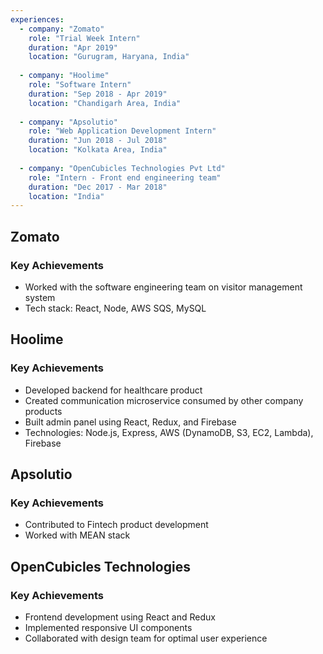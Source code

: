 ```yaml
---
experiences:
  - company: "Zomato"
    role: "Trial Week Intern"
    duration: "Apr 2019"
    location: "Gurugram, Haryana, India"
    
  - company: "Hoolime"
    role: "Software Intern"
    duration: "Sep 2018 - Apr 2019"
    location: "Chandigarh Area, India"
    
  - company: "Apsolutio"
    role: "Web Application Development Intern"
    duration: "Jun 2018 - Jul 2018"
    location: "Kolkata Area, India"
    
  - company: "OpenCubicles Technologies Pvt Ltd"
    role: "Intern - Front end engineering team"
    duration: "Dec 2017 - Mar 2018"
    location: "India"
---
```


## Zomato
### Key Achievements
- Worked with the software engineering team on visitor management system
- Tech stack: React, Node, AWS SQS, MySQL

## Hoolime
### Key Achievements
- Developed backend for healthcare product
- Created communication microservice consumed by other company products
- Built admin panel using React, Redux, and Firebase
- Technologies: Node.js, Express, AWS (DynamoDB, S3, EC2, Lambda), Firebase

## Apsolutio
### Key Achievements
- Contributed to Fintech product development
- Worked with MEAN stack

## OpenCubicles Technologies
### Key Achievements
- Frontend development using React and Redux
- Implemented responsive UI components
- Collaborated with design team for optimal user experience 